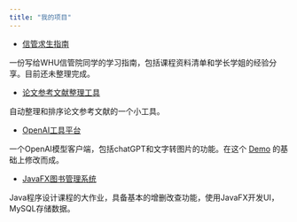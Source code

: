 ```yaml
---
title: "我的项目"
---
```

- [信管求生指南](https://wzkmaster.github.io/WHU-SIM-Life-Saver)

一份写给WHU信管院同学的学习指南，包括课程资料清单和学长学姐的经验分享。目前还未整理完成。

- [论文参考文献整理工具](https://github.com/wzkMaster/thesis-reference-tool)

自动整理和排序论文参考文献的一个小工具。

- [OpenAI工具平台](https://github.com/wzkMaster/OpenAPI-Tools-Website)

一个OpenAI模型客户端，包括chatGPT和文字转图片的功能。在这个 [Demo](https://github.com/ddiu8081/chatgpt-demo) 的基础上修改而成。

- [JavaFX图书管理系统](https://github.com/wzkMaster/JavaFX-Bookstore)

Java程序设计课程的大作业，具备基本的增删改查功能，使用JavaFX开发UI，MySQL存储数据。



